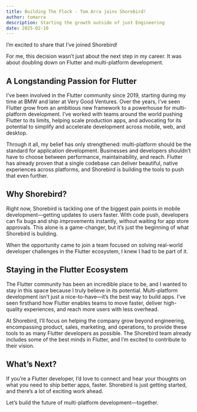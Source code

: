 ```yaml
---
title: Building The Flock - Tom Arra joins Shorebird!
author: tomarra
description: Starting the growth outside of just Engineering
date: 2025-02-10
---
```


I’m excited to share that I’ve joined Shorebird!

For me, this decision wasn’t just about the next step in my career. It was about doubling down on Flutter and multi-platform development.

## A Longstanding Passion for Flutter

I’ve been involved in the Flutter community since 2019, starting during my time at BMW and later at Very Good Ventures. Over the years, I’ve seen Flutter grow from an ambitious new framework to a powerhouse for multi-platform development. I’ve worked with teams around the world pushing Flutter to its limits, helping scale production apps, and advocating for its potential to simplify and accelerate development across mobile, web, and desktop.

Through it all, my belief has only strengthened: multi-platform should be the standard for application development. Businesses and developers shouldn’t have to choose between performance, maintainability, and reach. Flutter has already proven that a single codebase can deliver beautiful, native experiences across platforms, and Shorebird is building the tools to push that even further.

## Why Shorebird?

Right now, Shorebird is tackling one of the biggest pain points in mobile development—getting updates to users faster. With code push, developers can fix bugs and ship improvements instantly, without waiting for app store approvals. This alone is a game-changer, but it’s just the beginning of what Shorebird is building.

When the opportunity came to join a team focused on solving real-world developer challenges in the Flutter ecosystem, I knew I had to be part of it.

## Staying in the Flutter Ecosystem

The Flutter community has been an incredible place to be, and I wanted to stay in this space because I truly believe in its potential. Multi-platform development isn’t just a nice-to-have—it’s the best way to build apps. I’ve seen firsthand how Flutter enables teams to move faster, deliver high-quality experiences, and reach more users with less overhead.

At Shorebird, I’ll focus on helping the company grow beyond engineering, encompassing product, sales, marketing, and operations, to provide these tools to as many Flutter developers as possible. The Shorebird team already includes some of the best minds in Flutter, and I’m excited to contribute to their vision.

## What’s Next?

If you’re a Flutter developer, I’d love to connect and hear your thoughts on what you need to ship better apps, faster. Shorebird is just getting started, and there’s a lot of exciting work ahead.

Let’s build the future of multi-platform development—together.
